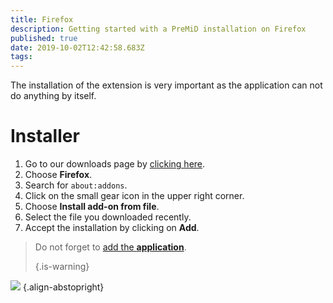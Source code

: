 ```yaml
---
title: Firefox
description: Getting started with a PreMiD installation on Firefox
published: true
date: 2019-10-02T12:42:58.683Z
tags:
---
```


The installation of the extension is very important as the application can not do anything by itself.

# Installer
1. Go to our downloads page by [clicking here](https://premid.app/downloads).
2. Choose **Firefox**.
3. Search for `about:addons`.
4. Click on the small gear icon in the upper right corner.
5. Choose **Install add-on from file**.
6. Select the file you downloaded recently.
7. Accept the installation by clicking on **Add**.

> Do not forget to [add the **application**](/install). 
> 
> {.is-warning}

![](https://img.icons8.com/color/2x/firefox.png) {.align-abstopright}